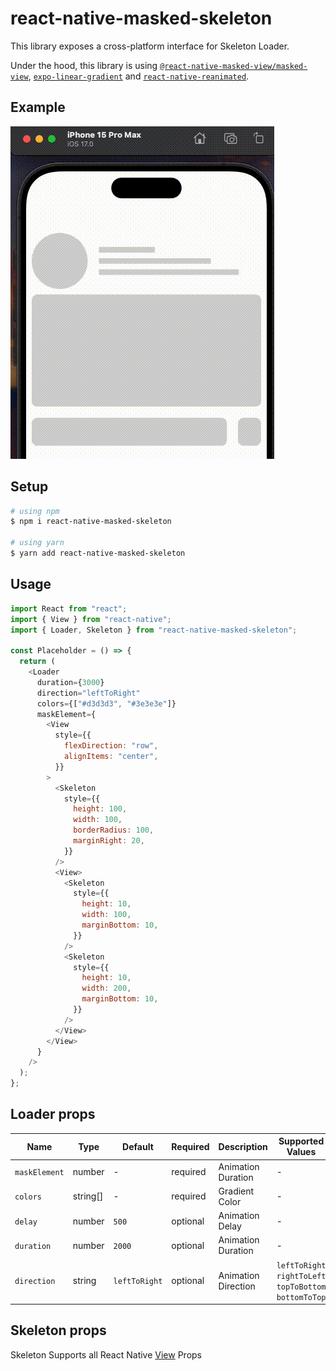 # react-native-masked-skeleton

This library exposes a cross-platform interface for Skeleton Loader.

Under the hood, this library is using [`@react-native-masked-view/masked-view`](https://github.com/react-native-masked-view/masked-view), 
[`expo-linear-gradient`](https://www.npmjs.com/package/expo-linear-gradient) and [`react-native-reanimated`](https://github.com/software-mansion/react-native-reanimated).

## Example
<img src="./.github/images/example.gif" />

## Setup
```bash
# using npm
$ npm i react-native-masked-skeleton

# using yarn
$ yarn add react-native-masked-skeleton
```

## Usage
```javascript
import React from "react";
import { View } from "react-native";
import { Loader, Skeleton } from "react-native-masked-skeleton";

const Placeholder = () => {
  return (
    <Loader
      duration={3000}
      direction="leftToRight"
      colors={["#d3d3d3", "#3e3e3e"]}
      maskElement={
        <View
          style={{
            flexDirection: "row",
            alignItems: "center",
          }}
        >
          <Skeleton
            style={{
              height: 100,
              width: 100,
              borderRadius: 100,
              marginRight: 20,
            }}
          />
          <View>
            <Skeleton
              style={{
                height: 10,
                width: 100,
                marginBottom: 10,
              }}
            />
            <Skeleton
              style={{
                height: 10,
                width: 200,
                marginBottom: 10,
              }}
            />
          </View>
        </View>
      }
    />
  );
};

```

## Loader props
| Name            | Type       | Default          | Required  | Description           | Supported Values |
| --------------- | ---------- | ---------------- | --------  | --------------------  |      -           |
| `maskElement`   | number     |     -            | required  | Animation Duration    |      -           |
| `colors`        | string[]   |     -            | required  | Gradient Color        |      -           |
| `delay`         | number     | `500`            | optional  | Animation Delay       |      -           |
| `duration`      | number     | `2000`           | optional  | Animation Duration    |      -           |
| `direction`     | string     | `leftToRight`    | optional  | Animation Direction   | `leftToRight` `rightToLeft` `topToBottom` `bottomToTop` |

## Skeleton props
Skeleton Supports all React Native [View](https://reactnative.dev/docs/view) Props

